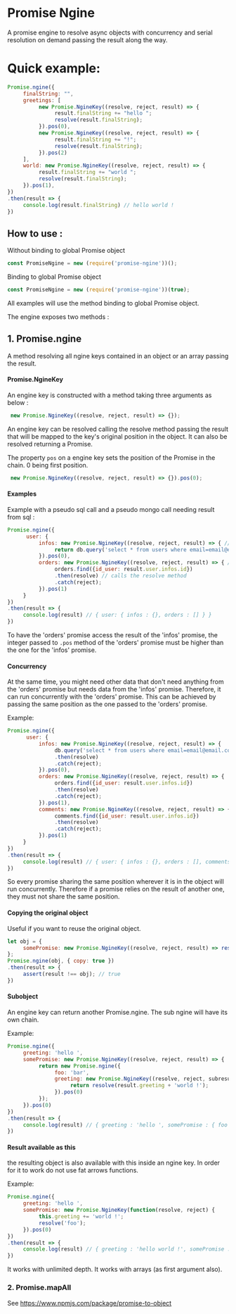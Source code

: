 # Promise Ngine
A promise engine to resolve async objects with concurrency and serial resolution on demand passing the result along the way.


# Quick example:
``` javascript
Promise.ngine({
     finalString: "",
     greetings: [
          new Promise.NgineKey((resolve, reject, result) => {
               result.finalString += "hello ";
               resolve(result.finalString);
          }).pos(0),
          new Promise.NgineKey((resolve, reject, result) => {
               result.finalString += "!";
               resolve(result.finalString);
          }).pos(2)
     ],
     world: new Promise.NgineKey((resolve, reject, result) => {
          result.finalString += "world ";
          resolve(result.finalString);
     }).pos(1),
})
.then(result => {
     console.log(result.finalString) // hello world !
})
```

## How to use :

Without binding to global Promise object
``` javascript
const PromiseNgine = new (require('promise-ngine'))();
```
Binding to global Promise object
``` javascript
const PromiseNgine = new (require('promise-ngine'))(true);
```

All examples will use the method binding to global Promise object.

The engine exposes two methods :

## 1. Promise.ngine
A method resolving all ngine keys contained in an object or an array passing the result.

#### Promise.NgineKey
An engine key is constructed with a method taking three arguments as below :
``` javascript
 new Promise.NgineKey((resolve, reject, result) => {});
```

An engine key can be resolved calling the resolve method passing the result that will be mapped to
the key's original position in the object. It can also be resolved returning a Promise.

The property ```pos``` on a engine key sets the position of the Promise in the chain. 0 being first position.
``` javascript
 new Promise.NgineKey((resolve, reject, result) => {}).pos(0);
```

#### Examples
Example with a pseudo sql call and a pseudo mongo call needing result from sql :
``` javascript
Promise.ngine({
      user: {
          infos: new Promise.NgineKey((resolve, reject, result) => { // call happens first
               return db.query('select * from users where email=email@email.com') // returns a Promise
          }).pos(0),
          orders: new Promise.NgineKey((resolve, reject, result) => { // call happens second
               orders.find({id_user: result.user.infos.id})
               .then(resolve) // calls the resolve method
               .catch(reject);
          }).pos(1)
     }
})
.then(result => {
     console.log(result) // { user: { infos : {}, orders : [] } }
})
```
To have the 'orders' promise access the result of the 'infos' promise,
the integer passed to ```.pos``` method of the 'orders' promise must be higher than the one for the 'infos' promise.

#### Concurrency
At the same time, you might need other data that don't need anything from the 'orders' promise
but needs data from the 'infos' promise. Therefore, it can run concurrently with the 'orders' promise. This can be achieved by passing the same position as the one passed to the 'orders' promise.

Example:
``` javascript
Promise.ngine({
      user: {
          infos: new Promise.NgineKey((resolve, reject, result) => {
               db.query('select * from users where email=email@email.com')
               .then(resolve)
               .catch(reject);
          }).pos(0),
          orders: new Promise.NgineKey((resolve, reject, result) => {
               orders.find({id_user: result.user.infos.id})
               .then(resolve)
               .catch(reject);
          }).pos(1),
          comments: new Promise.NgineKey((resolve, reject, result) => {
               comments.find({id_user: result.user.infos.id})
               .then(resolve)
               .catch(reject);
          }).pos(1)
     }
})
.then(result => {
     console.log(result) // { user: { infos : {}, orders : [], comments: [] } }
})
```

So every promise sharing the same position wherever it is in the object will run concurrently.
Therefore if a promise relies on the result of another one, they must not share the same position.

#### Copying the original object
Useful if you want to reuse the original object.

``` javascript
let obj = {
     somePromise: new Promise.NgineKey((resolve, reject, result) => resolve(true)).pos(0)
};
Promise.ngine(obj, { copy: true })
.then(result => {
     assert(result !== obj); // true
})
```

#### Subobject
An engine key can return another Promise.ngine.
The sub ngine will have its own chain.

Example:
``` javascript
Promise.ngine({
     greeting: 'hello ',
     somePromise: new Promise.NgineKey((resolve, reject, result) => {
          return new Promise.ngine({
               foo: 'bar',
               greeting: new Promise.NgineKey((resolve, reject, subresult) => {
                    return resolve(result.greeting + 'world !');
               }).pos(0)
          });
     }).pos(0)
})
.then(result => {
     console.log(result) // { greeting : 'hello ', somePromise : { foo : 'bar', greeting : 'hello world !' } }
})
```

#### Result available as this
the resulting object is also available with this inside an ngine key. In order for it to work do not use fat arrows functions.

Example:
``` javascript
Promise.ngine({
     greeting: 'hello ',
     somePromise: new Promise.NgineKey(function(resolve, reject) {
          this.greeting += 'world !';
          resolve('foo');
     }).pos(0)
})
.then(result => {
     console.log(result) // { greeting : 'hello world !', somePromise : 'foo' }
})
```

It works with unlimited depth.
It works with arrays (as first argument also).


### 2. Promise.mapAll

See https://www.npmjs.com/package/promise-to-object
